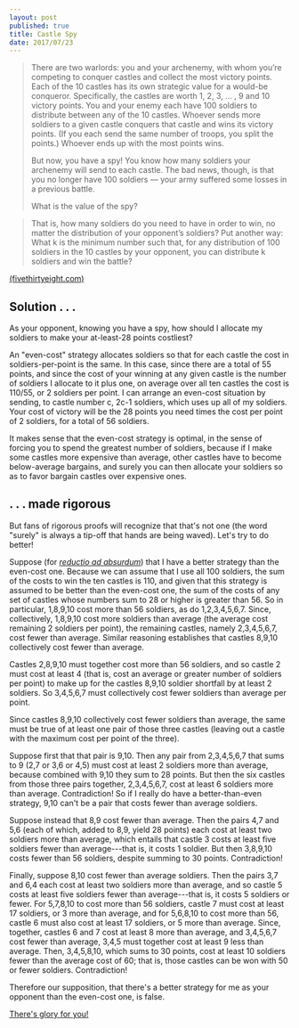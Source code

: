 ```yaml
---
layout: post
published: true
title: Castle Spy
date: 2017/07/23
---
```


>There are two warlords: you and your archenemy, with whom you’re competing to conquer castles and collect the most victory points. Each of the 10 castles has its own strategic value for a would-be conqueror. Specifically, the castles are worth 1, 2, 3, … , 9 and 10 victory points. You and your enemy each have 100 soldiers to distribute between any of the 10 castles. Whoever sends more soldiers to a given castle conquers that castle and wins its victory points. (If you each send the same number of troops, you split the points.) Whoever ends up with the most points wins.
>
>But now, you have a spy! You know how many soldiers your archenemy will send to each castle. The bad news, though, is that you no longer have 100 soldiers — your army suffered some losses in a previous battle.
>
>What is the value of the spy?
<!--more-->
>
>That is, how many soldiers do you need to have in order to win, no matter the distribution of your opponent’s soldiers? Put another way: What k is the minimum number such that, for any distribution of 100 soldiers in the 10 castles by your opponent, you can distribute k soldiers and win the battle?

[(fivethirtyeight.com)](https://fivethirtyeight.com/features/how-much-is-a-spy-worth-in-a-warring-riddler-nation/)

## Solution . . .

As your opponent, knowing you have a spy, how should I allocate my soldiers to make your at-least-28 points costliest? 

An "even-cost" strategy allocates soldiers so that for each castle the cost in soldiers-per-point is the same. In this case, since there are a total of 55 points, and since the cost of your winning at any given castle is the number of soldiers I allocate to it plus one, on average over all ten castles the cost is 110/55, or 2 soldiers per point. I can arrange an even-cost situation by sending, to castle number c, 2c-1 soldiers, which uses up all of my soldiers. Your cost of victory will be the 28 points you need times the cost per point of 2 soldiers, for a total of 56 soldiers.

It makes sense that the even-cost strategy is optimal, in the sense of forcing you to spend the greatest number of soldiers, because if I make some castles more expensive than average, other castles have to become below-average bargains, and surely you can then allocate your soldiers so as to favor bargain castles over expensive ones.

## . . . made rigorous

But fans of rigorous proofs will recognize that that's not one (the word "surely" is always a tip-off that hands are being waved). Let's try to do better!

Suppose (for [_reductio ad absurdum_](https://en.wikipedia.org/wiki/Reductio_ad_absurdum)) that I have a better strategy than the even-cost one. Because we can assume that I use all 100 soldiers, the sum of the costs to win the ten castles is 110, and given that this strategy is assumed to be better than the even-cost one, the sum of the costs of any set of castles whose numbers sum to 28 or higher is greater than 56. So in particular, 1,8,9,10 cost more than 56 soldiers, as do 1,2,3,4,5,6,7. Since, collectively, 1,8,9,10 cost more soldiers than average (the average cost remaining 2 soldiers per point), the remaining castles, namely 2,3,4,5,6,7, cost fewer than average. Similar reasoning establishes that castles 8,9,10 collectively cost fewer than average. 

Castles 2,8,9,10 must together cost more than 56 soldiers, and so castle 2 must cost at least 4 (that is, cost an average or greater number of soldiers per point) to make up for the castles 8,9,10 soldier shortfall by at least 2 soldiers. So 3,4,5,6,7 must collectively cost fewer soldiers than average per point.

Since castles 8,9,10 collectively cost fewer soldiers than average, the same must be true of at least one pair of those three castles (leaving out a castle with the maximum cost per point of the three). 

Suppose first that that pair is 9,10. Then any pair from 2,3,4,5,6,7 that sums to 9 (2,7 or 3,6 or 4,5) must cost at least 2 soldiers more than average, because combined with 9,10 they sum to 28 points. But then the six castles from those three pairs together, 2,3,4,5,6,7, cost at least 6 soldiers more than average. Contradiction! So if I really do have a better-than-even strategy, 9,10 can't be a pair that costs fewer than average soldiers.

Suppose instead that 8,9 cost fewer than average. Then the pairs 4,7 and 5,6 (each of which, added to 8,9, yield 28 points) each cost at least two soldiers more than average, which entails that castle 3 costs at least five soldiers fewer than average---that is, it costs 1 soldier. But then 3,8,9,10 costs fewer than 56 soldiers, despite summing to 30 points. Contradiction!

Finally, suppose 8,10 cost fewer than average soldiers.  Then the pairs 3,7 and 6,4 each cost at least two soldiers more than average, and so castle 5 costs at least five soldiers fewer than average---that is, it costs 5 soldiers or fewer. For 5,7,8,10 to cost more than 56 soldiers, castle 7 must cost at least 17 soldiers, or 3 more than average, and for 5,6,8,10 to cost more than 56, castle 6 must also cost at least 17 soldiers, or 5 more than average. Since, together, castles 6 and 7 cost at least 8 more than average, and 3,4,5,6,7 cost fewer than average, 3,4,5 must together cost at least 9 less than average. Then, 3,4,5,8,10, which sums to 30 points, cost at least 10 soldiers fewer than the average cost of 60; that is, those castles can be won with 50 or fewer soldiers. Contradiction!

Therefore our supposition, that there's a better strategy for me as your opponent than the even-cost one, is false.

[There's glory for you!](https://ebooks.adelaide.edu.au/c/carroll/lewis/looking/chapter6.html)

<br>
